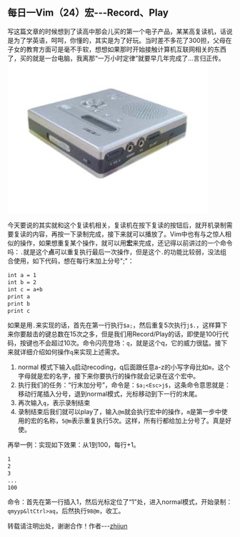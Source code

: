 每日一Vim（24）宏---Record、Play
----------------------
写这篇文章的时候想到了读高中那会儿买的第一个电子产品，某某高复读机，话说是为了学英语，呵呵，你懂的，其实是为了好玩。当时差不多花了300担，父母在子女的教育方面可是毫不手软，想想如果那时开始接触计算机互联网相关的东西了，买的就是一台电脑，我离那“一万小时定律”就要早几年完成了...言归正传。  
![tu](../resource/image/recode.jpg)

今天要说的其实就和这个复读机相关，复读机在按下复读的按钮后，就开机录制需要复读的内容，再按一下录制完成，接下来就可以播放了。Vim中也有与之惊人相似的操作，如果想重复某个操作，就可以用**宏**来完成，还记得以前讲过的一个命令吗：`.`就是这个**点**可以重复执行最后一次操作，但是这个`.`的功能比较弱，没法组合使用，如下代码，想在每行末加上分号";"：  

    int a = 1
    int b = 2
    int c = a+b
    print a
    print b
    print c

如果是用`.`来实现的话，首先在第一行执行`$a;`，然后重复5次执行`j$.`，这样算下来你要敲击的键总数在15次之多，但是我们用Record/Play的话，即使是100行代码，按键也不会超过10次。命令闪亮登场：`q`，就是这个q，它的威力很猛。接下来就详细介绍如何操作`q`来实现上述需求。  

1. normal 模式下输入`q`启动recoding，q后面跟任意a-z的小写字母比如`m`，这个字母就是宏的名字，接下来你要执行的操作就会记录在这个宏中。
2. 执行我们的任务：“行末加分号”，命令是：`$a;<Esc>j$`，这条命令意思就是：移动行尾插入分号，退到normal模式，光标移动到下一行的末尾。
3. 再次输入`q`，表示录制结束
4. 录制结束后我们就可以play了，输入`@m`就会执行宏中的操作，`m`是第一步中使用的宏的名称，`5@m`表示重复执行5次。这样，所有行都给加上分号了。真是好使。

再举一例：实现如下效果：从1到100，每行+1。  

    1
    2
    3
    ...
    100

命令：首先在第一行插入1，然后光标定位了“1”处，进入normal模式，开始录制：`qmyyp&ltCtrl>aq`，后然执行`98@m`，收工。

转载请注明出处，谢谢合作！作者---[zhijun](http://weibo.com/527355345) 
